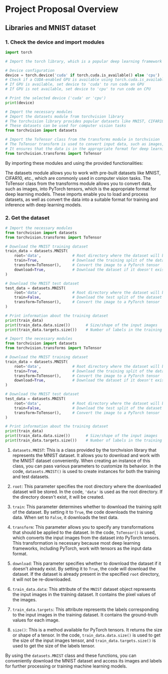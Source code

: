 # Project Proposal Overview 

## Libraries and MNIST dataset

### 1. Check the device and import modules 

```python
import torch

# Import the torch library, which is a popular deep learning framework

# Device configuration
device = torch.device('cuda' if torch.cuda.is_available() else 'cpu')
# Check if a CUDA-enabled GPU is available using torch.cuda.is_available()
# If GPU is available, set device to 'cuda' to run code on GPU
# If GPU is not available, set device to 'cpu' to run code on CPU

# Print the selected device ('cuda' or 'cpu')
print(device)

# Import the necessary modules
# Import the datasets module from torchvision library
# The torchvision library provides popular datasets like MNIST, CIFAR10, etc.
# These datasets can be used for computer vision tasks
from torchvision import datasets

# Import the ToTensor class from the transforms module in torchvision
# The ToTensor transform is used to convert input data, such as images, into PyTorch tensors
# It ensures that the data is in the appropriate format for deep learning tasks
from torchvision.transforms import ToTensor
```

By importing these modules and using the provided functionalities:

The datasets module allows you to work with pre-built datasets like MNIST, CIFAR10, etc., which are commonly used in computer vision tasks.
The ToTensor class from the transforms module allows you to convert data, such as images, into PyTorch tensors, which is the appropriate format for deep learning models.
These imports enable you to load and process datasets, as well as convert the data into a suitable format for training and inference with deep learning models.

### 2. Get the dataset  
```python
# Import the necessary modules
from torchvision import datasets
from torchvision.transforms import ToTensor

# Download the MNIST training dataset
train_data = datasets.MNIST(
    root='data',              # Root directory where the dataset will be stored
    train=True,               # Download the training split of the dataset
    transform=ToTensor(),     # Convert the image to a PyTorch tensor
    download=True,            # Download the dataset if it doesn't exist
)

# Download the MNIST test dataset
test_data = datasets.MNIST(
    root='data',              # Root directory where the dataset will be stored
    train=False,              # Download the test split of the dataset
    transform=ToTensor(),     # Convert the image to a PyTorch tensor
)

# Print information about the training dataset
print(train_data)
print(train_data.data.size())       # Size/shape of the input images
print(train_data.targets.size())    # Number of labels in the training dataset
```


```python
# Import the necessary modules
from torchvision import datasets
from torchvision.transforms import ToTensor

# Download the MNIST training dataset
train_data = datasets.MNIST(
    root='data',              # Root directory where the dataset will be stored
    train=True,               # Download the training split of the dataset
    transform=ToTensor(),     # Convert the image to a PyTorch tensor
    download=True,            # Download the dataset if it doesn't exist
)

# Download the MNIST test dataset
test_data = datasets.MNIST(
    root='data',              # Root directory where the dataset will be stored
    train=False,              # Download the test split of the dataset
    transform=ToTensor(),     # Convert the image to a PyTorch tensor
)

# Print information about the training dataset
print(train_data)
print(train_data.data.size())       # Size/shape of the input images
print(train_data.targets.size())    # Number of labels in the training dataset
```

1. `datasets.MNIST`: This is a class provided by the torchvision library that represents the MNIST dataset. It allows you to download and work with the MNIST dataset conveniently. When creating an instance of this class, you can pass various parameters to customize its behavior. In the code, `datasets.MNIST()` is used to create instances for both the training and test datasets.

2. `root`: This parameter specifies the root directory where the downloaded dataset will be stored. In the code, `'data'` is used as the root directory. If the directory doesn't exist, it will be created.

3. `train`: This parameter determines whether to download the training split of the dataset. By setting it to `True`, the code downloads the training data. When set to `False`, it downloads the test data.

4. `transform`: This parameter allows you to specify any transformations that should be applied to the dataset. In the code, `ToTensor()` is used, which converts the input images from the dataset into PyTorch tensors. This transformation is necessary because most deep learning frameworks, including PyTorch, work with tensors as the input data format.

5. `download`: This parameter specifies whether to download the dataset if it doesn't already exist. By setting it to `True`, the code will download the dataset. If the dataset is already present in the specified `root` directory, it will not be re-downloaded.

6. `train_data.data`: This attribute of the `MNIST` dataset object represents the input images in the training dataset. It contains the pixel values of the images.

7. `train_data.targets`: This attribute represents the labels corresponding to the input images in the training dataset. It contains the ground-truth values for each image.

8. `size()`: This is a method available for PyTorch tensors. It returns the size or shape of a tensor. In the code, `train_data.data.size()` is used to get the size of the input images tensor, and `train_data.targets.size()` is used to get the size of the labels tensor.

By using the `datasets.MNIST` class and these functions, you can conveniently download the MNIST dataset and access its images and labels for further processing or training machine learning models.

